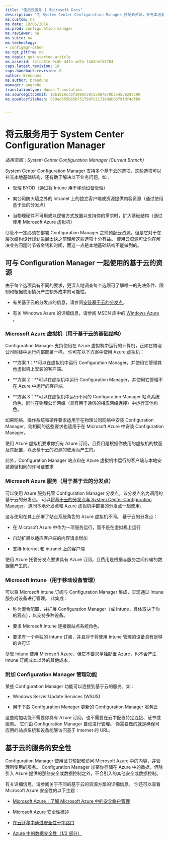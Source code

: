 ```yaml
---
title: "使用云服务 | Microsoft Docs"
description: "为 System Center Configuration Manager 预配云资源，补充本地基础结构。"
ms.custom: na
ms.date: 10/06/2016
ms.prod: configuration-manager
ms.reviewer: na
ms.suite: na
ms.technology:
- configmgr-other
ms.tgt_pltfrm: na
ms.topic: get-started-article
ms.assetid: 24fca61e-9cdb-447a-ad7a-f4d2e4fd6704
caps.latest.revision: 10
caps.handback.revision: 0
author: Brenduns
ms.author: brenduns
manager: angrobe
translationtype: Human Translation
ms.sourcegitcommit: 10b1010ccbf3889c58c55b87e70b354559243c90
ms.openlocfilehash: 539ad555b85b7517507c21718dab0b79fdf4dfb8


---
```

# <a name="use-cloud-services-with-system-center-configuration-manager"></a>将云服务用于 System Center Configuration Manager

*适用范围：System Center Configuration Manager (Current Branch)*

System Center Configuration Manager 支持多个基于云的选项，这些选项可以补充本地基础结构，还有助于解决以下业务问题，如：  

-   管理 BYOD（通过将 Intune 用于移动设备管理）  

-   向公司防火墙之外的 Intranet 上的独立客户端或资源提供内容资源（通过使用基于云的分发点）  

-   当物理硬件不可用或以逻辑方式放置以支持你的需求时，扩大基础结构（通过使用 Microsoft Azure 虚拟机）  

尽管不一定必须在部署 Configuration Manager 之前预配云资源，但是它对于在层次结构设计规划进展太快之前理解这些选项十分有益。 使用云资源可让你在解决业务问题时节省金钱和时间，而这一点是本地基础结构不能做到的。  

## <a name="cloud-based-resources-you-can-use-with-configuration-manager"></a>可与 Configuration Manager 一起使用的基于云的资源  
 由于每个选项具有不同的要求，更深入地调查每个选项可了解唯一的先决条件、限制和根据使用情况产生额外成本的可能性。  

-   有关基于云的分发点的信息，请参阅[安装基于云的分发点](/sccm/core/servers/deploy/configure/install-cloud-based-distribution-points-in-microsoft-azure)。

-   有关 Windows Azure 的详细信息，请参阅 MSDN 库中的 [Windows Azure](http://go.microsoft.com/fwlink/p/?LinkId=262965) 。  

### <a name="microsoft-azure-virtual-machines-for-cloud-based-infrastructure"></a>Microsoft Azure 虚拟机（用于基于云的基础结构）  
 Configuration Manager 支持使用在 Azure 虚拟机中运行的计算机，正如在物理公司网络中运行内部部署一样。 你可在以下方案中使用 Azure 虚拟机：  

-   **方案 1：**可以在虚拟机中运行 Configuration Manager，并使用它管理其他虚拟机上安装的客户端。  

-   **方案 2：**可以在虚拟机中运行 Configuration Manager，并使用它管理不在 Azure 中运行的客户端。  

-   **方案 3：**可以在虚拟机中运行不同的 Configuration Manager 站点系统角色，同时在物理公司网络（具有用于通信的相应网络连接）中运行其他角色。  

如果网络、操作系统和硬件要求适用于在物理公司网络中安装 Configuration Manager，则相同的这些要求也适用于在 Microsoft Azure 中安装 Configuration Manager。  

使用 Azure 虚拟机要求你拥有 Azure 订阅，且费用是根据你使用的虚拟机的数量及其配置，以及基于云的资源的使用而产生的。  

此外，Configuration Manager 站点和在 Azure 虚拟机中运行的客户端与本地安装遵循相同的许可证要求  

### <a name="microsoft-azure-services-for-cloud-based-distribution-points"></a>Microsoft Azure 服务（用于基于云的分发点）  
 可以使用 Azure 服务托管 Configuration Manager 分发点，该分发点名为调用的基于云的分发点。  可以[将基于云的分发点与 System Center Configuration Manager](../../core/plan-design/hierarchy/use-a-cloud-based-distribution-point.md)，连同本地分发点和 Azure 虚拟机中部署的分发点一起使用。  

 这与使用在其上部署了站点系统角色的 Azure 虚拟机不同。 基于云的分发点：  

-   在 Microsoft Azure 中作为一项服务运行，而不是在虚拟机上运行  

-   自动扩展以适应客户端的内容请求增加  

-   支持 Internet 和 intranet 上的客户端  

使用 Azure 托管分发点要求具有 Azure 订阅，且费用是根据与服务之间传输的数据量产生的。  

### <a name="microsoft-intune-for-mobile-device-management"></a>Microsoft Intune（用于移动设备管理）  
 可以将 Microsoft Intune 订阅与 Configuration Manager 集成，实现通过 Intune 服务对设备进行管理。 此集成：  

-   称为混合配置，并扩展 Configuration Manager（或 Intune，具体取决于你的观点），以支持多种设备。  

-   要求 Microsoft Intune 连接器站点系统角色。  

-   要求有一个单独的 Intune 订阅，并且对于将使用 Intune 管理的设备具有足够的许可证  

尽管 Intune 使用 Microsoft Azure，但它不要求单独配置 Azure，也不会产生 Intune 订阅成本以外的其他成本。  

### <a name="additional-configuration-manager-capabilities"></a>附加 Configuration Manager 管理功能  
 某些 Configuration Manager 功能可以连接到基于云的服务，如：  

-   Windows Server Update Services (WSUS)  

-   用于下载 Configuration Manager 更新的 Configuration Manager 服务云  

这些附加功能不需要你具有 Azure 订阅，也不需要在云中配置特定连接、证书或服务。 它们由 Configuration Manager 自动进行管理。  你需要做的就是确保可应用的站点系统和设备能够访问基于 Internet 的 URL。  

##  <a name="a-namebkmkcloudseca-security-for-cloud-based-services"></a><a name="BKMK_CloudSec"></a>基于云的服务的安全性  
 Configuration Manager 使用证书预配和访问 Microsoft Azure 中的内容，并管理所使用的服务。 Configuration Manager 加密你存储在 Azure 中的数据，但除引入 Azure 提供的那些安全或数据控制之外，不会引入的其他安全或数据控制。  

 有关详细信息，请参阅关于不同的基于云的资源方案的详细信息。 你还可以查看 Microsoft Azure 安全性的以下主题：  

-   [Microsoft Azure：了解 Microsoft Azure 中的安全帐户管理](http://go.microsoft.com/fwlink/p/?LinkId=262968)  

-   [Microsoft Azure 安全性概述](http://go.microsoft.com/fwlink/p/?LinkId=262970)  

-   [在云迁移中通过安全性十字路口](http://go.microsoft.com/fwlink/p/?LinkId=262971)  

-   [Azure 中的数据安全性（1/2 部分）](http://go.microsoft.com/fwlink/p/?LinkId=262974)  



<!--HONumber=Dec16_HO3-->


